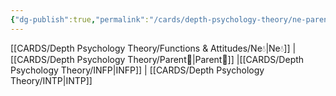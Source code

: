 ```yaml
---
{"dg-publish":true,"permalink":"/cards/depth-psychology-theory/ne-parent/","created":"2023-01-05T15:01:58.062+01:00","updated":"2023-04-21T13:30:58.329+02:00"}
---
```


[[CARDS/Depth Psychology Theory/Functions & Attitudes/Ne💧\|Ne💧]] | [[CARDS/Depth Psychology Theory/Parent🤨\|Parent🤨]] |[[CARDS/Depth Psychology Theory/INFP\|INFP]]  | [[CARDS/Depth Psychology Theory/INTP\|INTP]]

